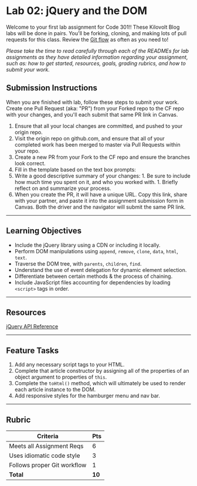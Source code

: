 Lab 02: jQuery and the DOM
=======

Welcome to your first lab assignment for Code 301!!
These Kilovolt Blog labs will be done in pairs. You'll be forking, cloning, and making lots of pull requests for this class. Review the [Git flow](https://github.com/cfpdx-301d-spring-2017/lectures/blob/master/GIT_FLOW.md) as often as you need to!

*Please take the time to read carefully through each of the READMEs for lab assignments as they have detailed information regarding your assignment, such as: how to get started, resources, goals, grading rubrics, and how to submit your work.*


## Submission Instructions
When you are finished with lab, follow these steps to submit your work. Create one Pull Request (aka: "PR") from your Forked repo to the CF repo with your changes, and you'll each submit that same PR link in Canvas.

1. Ensure that all your local changes are committed, and pushed to your origin repo.
1. Visit the origin repo on github.com, and ensure that all of your completed work has been merged to master via Pull Requests within your repo.
1. Create a new PR from your Fork to the CF repo and ensure the branches look correct.
1. Fill in the template based on the text box prompts:
  1. Write a good descriptive summary of your changes:
    1. Be sure to include how much time you spent on it, and who you worked with.
    1. Briefly reflect on and summarize your process.
1. When you create the PR, it will have a unique URL. Copy this link, share with your partner, and paste it into the assignment submission form in Canvas. Both the driver and the navigator will submit the same PR link.
---

## Learning Objectives
* Include the jQuery library using a CDN or including it locally.
* Perform DOM manipulations using `append`, `remove`, `clone`, `data`, `html`, `text`.
* Traverse the DOM tree, with `parents`, `children`, `find`.
* Understand the use of event delegation for dynamic element selection.
* Differentiate between certain methods & the process of chaining.
* Include JavaScript files accounting for dependencies by loading `<script>` tags in order.

---

## Resources  
[jQuery API Reference](https://oscarotero.com/jquery/)

---

## Feature Tasks
1. Add any necessary script tags to your HTML.
2. Complete that article constructor by assigning all of the properties of an object argument to properties of `this`.
3. Complete the `toHtml()` method, which will ultimately be used to render each article instance to the DOM.
4. Add responsive styles for the hamburger menu and nav bar.
---

## Rubric  
Criteria | Pts
---|---
Meets all Assignment Reqs | 6
Uses idiomatic code style | 3
Follows proper Git workflow | 1
**Total** | **10**
